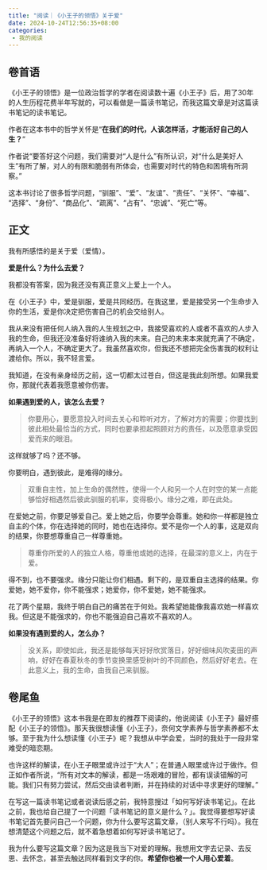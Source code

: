 ```yaml
---
title: "阅读｜《小王子的领悟》关于爱"
date: 2024-10-24T12:56:35+08:00
categories:
 - 我的阅读
---
```



## 卷首语

《小王子的领悟》是一位政治哲学的学者在阅读数十遍《小王子》后，用了30年的人生历程花费半年写就的，可以看做是一篇读书笔记，而我这篇文章是对这篇读书笔记的读书笔记。

作者在这本书中的哲学关怀是“**在我们的时代，人该怎样活，才能活好自己的人生？**”

作者说“要答好这个问题，我们需要对“人是什么”有所认识，对“什么是美好人生”有所了解，对人的有限和脆弱有所体会，也需要对时代的特色和困境有所洞察。”

这本书讨论了很多哲学问题，​“驯服”​、​“爱”​、​“友谊”​、​“责任”​、​“关怀”​、​“幸福”​、​“选择”​、​“身份”​、​“商品化”​、​“疏离”​、​“占有”​、​“忠诚”​、​“死亡”等。

## 正文

我有所感悟的是关于爱（爱情）。

**爱是什么？为什么去爱？**

我都没有答案，因为我还没有真正意义上爱上一个人。

在《小王子》中，爱是驯服，爱是共同经历。在我这里，爱是接受另一个生命步入你的生活，爱是你决定把伤害自己的机会交给别人。

我从来没有把任何人纳入我的人生规划之中，我接受喜欢的人或者不喜欢的人步入我的生命，但我还没准备好将谁纳入我的未来。自己的未来本来就充满了不确定，再纳入一个人，不确定更大了。我虽然喜欢你，但我还不想把完全伤害我的权利让渡给你。所以，我不轻言爱。

我知道，在没有亲身经历之前，这一切都太过苍白，但这是我此刻所想。如果我爱你，那就代表着我愿意被你伤害。

**如果遇到爱的人，该怎么去爱？**

>你要用心，要愿意投入时间去关心和聆听对方，了解对方的需要；你要找到彼此相处最恰当的方式，同时也要承担起照顾对方的责任，以及愿意承受因爱而来的眼泪。

这样就够了吗？还不够。

你要明白，遇到彼此，是难得的缘分。

>双重自主性，加上生命的偶然性，使得一个人和另一个人在时空的某一点能够恰好相遇然后彼此驯服的机率，变得极小。缘分之难，即在此处。

在爱她之前，你要足够爱自己。爱上她之后，你要学会尊重。她和你一样都是独立自主的个体，你在选择她的同时，她也在选择你。爱不是你一个人的事，这是双向的结果，你要想尊重自己一样尊重她。

>尊重你所爱的人的独立人格，尊重他或她的选择，在最深的意义上，内在于爱。

得不到，也不要强求。缘分只能让你们相遇。剩下的，是双重自主选择的结果。你爱她，她不爱你，你不能强求；她爱你，你不爱她，她不能强求。

花了两个星期，我终于明白自己的痛苦在于何处。我希望她能像我喜欢她一样喜欢我。但这是不能强求的，你也不能强迫自己喜欢不喜欢的人。

**如果没有遇到爱的人，怎么办？**

>没关系，即使如此，我还是能够每天好好欣赏落日，好好细味风吹麦田的声响，好好在春夏秋冬的季节变换里感受树叶的不同颜色，然后好好老去。在此意义上，我的生命，由我自己来驯服。

## 卷尾鱼

《小王子的领悟》这本书我是在即友的推荐下阅读的，他说阅读《小王子》最好搭配《小王子的领悟》。那天我很想读懂《小王子》，奈何文学素养与哲学素养都不太够。至于我为什么想读懂《小王子》呢？我想从中学会爱，当时的我处于一段非常难受的暗恋期。

也许这样的解读，在小王子眼里或许过于“大人”；在普通人眼里或许过于做作。但正如作者所说，“所有对文本的解读，都是一场艰难的冒险，都有误读错解的可能。我们只有努力尝试，然后交由读者判断，并在持续的对话中寻求更好的理解。”

在写这一篇读书笔记或者说读后感之前，我特意搜过「如何写好读书笔记」。在此之前，我也给自己提了一个问题「读书笔记的意义是什么？」。我觉得要想写好读书笔记首先要问自己一个问题，你为什么要写这篇文章，（别人来写不行吗）。我在想清楚这个问题之后，就不着急想着如何写好读书笔记了。

我为什么要写这篇文章？因为这是我当下对爱的理解。我想用文字去记录、去反思、去怀念，甚至去触达同样看到文字的你。**希望你也被一个人用心爱着**。
